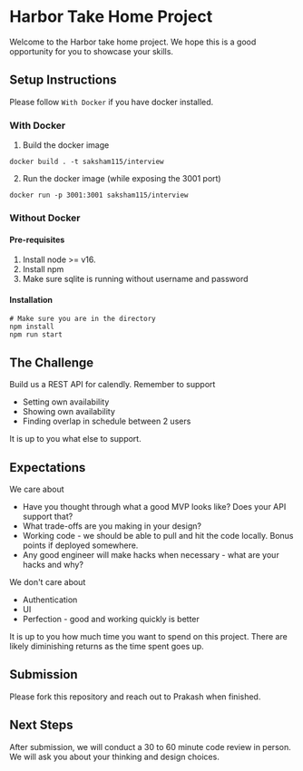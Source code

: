 # Harbor Take Home Project

Welcome to the Harbor take home project. We hope this is a good opportunity for you to showcase your skills.

## Setup Instructions
Please follow `With Docker` if you have docker installed.
### With Docker
1. Build the docker image
```
docker build . -t saksham115/interview
```
2. Run the docker image (while exposing the 3001 port)
```
docker run -p 3001:3001 saksham115/interview
```

### Without Docker

#### Pre-requisites
1. Install node  >= v16.
2. Install npm
3. Make sure sqlite is running without username and password

#### Installation
```
# Make sure you are in the directory
npm install
npm run start
```

## The Challenge

Build us a REST API for calendly. Remember to support

- Setting own availability
- Showing own availability
- Finding overlap in schedule between 2 users

It is up to you what else to support.

## Expectations

We care about

- Have you thought through what a good MVP looks like? Does your API support that?
- What trade-offs are you making in your design?
- Working code - we should be able to pull and hit the code locally. Bonus points if deployed somewhere.
- Any good engineer will make hacks when necessary - what are your hacks and why?

We don't care about

- Authentication
- UI
- Perfection - good and working quickly is better

It is up to you how much time you want to spend on this project. There are likely diminishing returns as the time spent goes up.

## Submission

Please fork this repository and reach out to Prakash when finished.

## Next Steps

After submission, we will conduct a 30 to 60 minute code review in person. We will ask you about your thinking and design choices.
